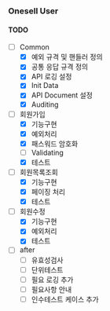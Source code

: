 ### Onesell User

#### TODO
- [ ] Common
  - [x] 예외 규격 및 핸들러 정의
  - [x] 공통 응답 규격 정의
  - [x] API 로깅 설정
  - [x] Init Data 
  - [x] API Document 설정
  - [x] Auditing
- [ ] 회원가입
  - [x] 기능구현
  - [x] 예외처리
  - [x] 패스워드 암호화
  - [ ] Validating
  - [x] 테스트
- [ ] 회원목록조회
  - [x] 기능구현
  - [x] 페이징 처리
  - [x] 테스트
- [ ] 회원수정
  - [x] 기능구현
  - [x] 예외처리
  - [x] 테스트

- [ ] after
  - [ ] 유효성검사
  - [ ] 단위테스트
  - [ ] 필요 로깅 추가
  - [ ] 필요사항 안내
  - [ ] 인수테스트 케이스 추가 
